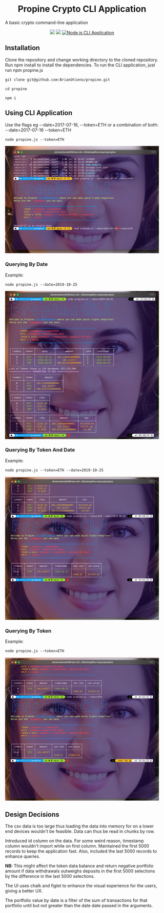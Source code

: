 <p align="center">
  <h1 align="center">Propine Crypto CLI Application</h1>
A basic crypto command-line application
</p>

<!-- Shields -->
<p align="center">
<a rel="license" href="http://creativecommons.org/licenses/by/"><img src="https://badgen.net/badge/License/ MIT/green"/></a>
<img src="https://badgen.net/badge/Last%20Update/Jul%202022/green" /> 
<a href="https://github.com/BrianOtieno/propine" target="_blank">
  <img src="https://badgen.net/badge/Propine/CLI Application/purple"  alt="Node.js CLI Application"/>
</a> 
</p>

<p>
  <h2>Installation</h2>

Clone the repository and change working directory to the cloned repository. Run npm install to install the dependencies. To run the CLI application, just run npm propine.js
```
git clone git@github.com:BrianOtieno/propine.git  
```
``` 
cd propine 
```
``` 
npm i 
```
</p> 

<p>
  <h2>Using CLI Application</h2>

Use the flags eg --date=2017-07-16, --token=ETH or a combination of both: --date=2017-07-16 --token=ETH
```
node propine.js --token=ETH
```
![Propine CLI](/propine/images/propine.png) 
</p> 

<p>
  <h3>Querying By Date</h3>

Example: 
```
node propine.js --date=2019-10-25

```

![Propine CLI](/propine/images/date.png) 
</p>

<p>
  <h3>Querying By Token And Date</h3>

Example: 
```
node propine.js --token=ETH --date=2019-10-25

```

![Propine CLI](/propine/images/tokenanddate.png) 
</p>

<p>
  <h3>Querying By Token</h3>

Example: 
```
node propine.js --token=ETH

```

![Propine CLI](/propine/images/token.png) 
</p>

<p>
  <h2>Design Decisions</h2>
The csv data is too large thus loading the data into memory for on a lower end devices wouldn't be feasible. Data can thus be read in chunks by row.

Introduced id column on the data. For some weird reason, timestamp column wouldn't import while on first column. Maintained the first 5000 records to keep the application fast. Also, included the last 5000 records to enhance queries. 

<strong>NB:</strong> This might affect the token data balance and return negative portfolio amount if data withdrawals outweighs deposits in the first 5000 selections by the difference in the last 5000 selections.

The UI uses chalk and figlet to enhance the visual experience for the users, giving a better UX.

The portfolio value by date is a filter of the sum of transactions for that portfolio until but not greater than the date date passed in the arguments.
</p>